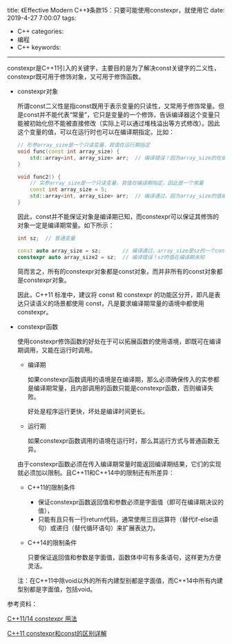 title: 《Effective Modern C++》条款15：只要可能使用constexpr，就使用它
date: 2019-4-27 7:00:07
tags:
- C++
categories:
- 编程
- C++
keywords:

---

constexpr是C++11引入的关键字，主要目的是为了解决const关键字的二义性，constexpr既可用于修饰对象，又可用于修饰函数。

<!-- more -->

- constexpr对象
    
    所谓const二义性是指const既用于表示变量的只读性，又常用于修饰常量。但是const并不能代表“常量”，它只是变量的一个修饰，告诉编译器这个变量只能被初始化但不能被直接修改（实际上可以通过堆栈溢出等方式修改）。因此这个变量的值，可以在运行时也可以在编译期指定。比如：
    
    ```cpp
    // 形参array_size是一个只读变量，其值在运行期指定
    void func(const int array_size) {
    	std::array<int, array_size> arr;  // 编译错误！因为array_size的在编译期未知，即非编译器常量									
    }
    
    void func2() {
    	// 实参array_size是一个只读变量，其值在编译期指定，因此是一个常量
    	const int array_size = 5;
    	std::array<int, array_size> arr;  // 编译通过，因为array_size的值编译期已知，即编译期常量。
    }
    ```
    
    因此，const并不能保证对象是编译期已知，而constexpr可以保证其修饰的对象一定是编译期常量。如下所示：
    
    ```cpp
    int sz;  // 普通变量
    
    const auto array_size = sz;       // 编译通过，array_size是sz的一个const副本
    constexpr auto array_size2 = sz;  // 编译错误！sz的值在编译期未知
    ```
    
    简而言之，所有的constexpr对象都是const对象，而并非所有的const对象都是constexpr对象。
    
    因此，C++11 标准中，建议将 const 和 constexpr 的功能区分开，即凡是表达只读语义的场景都使用 const，凡是要求编译期常量的语境中都使用 constexpr。
    

- constexpr函数
    
    使用constexpr修饰函数的好处在于可以拓展函数的使用语境，即既可在编译期调用，又能在运行时调用。
    
    - 编译期
        
        如果constexpr函数调用的语境是在编译期，那么必须确保传入的实参都是编译期常量，且内部调用的函数只能是constexpr函数，否则编译失败。
        
        好处是程序运行更快，坏处是编译时间更长。
        
    - 运行期
        
        如果constexpr函数调用的语境在运行时，那么其运行方式与普通函数无异。
        
    
    由于constexpr函数必须在传入编译期常量时能返回编译期结果，它们的实现就必须加以限制。且C++11和C++14中的限制还有所差异：
    
    - C++11的限制条件
        - 保证constexpr函数返回值和参数必须是字面值（即可在编译期决议的值），
        - 只能有且只有一行return代码，通常使用三目运算符（替代if-else语句）或递归（替代循环语句）来扩展表达力。
    - C++14的限制条件
        
        只要保证返回值和参数是字面值，函数体中可有多条语句，这样更为方便灵活。
        
    
    注：在C++11中除void以外的所有内建型别都是字面值，而C++14中所有内建型别都是字面值，包括void。
    
参考资料：

[C++11/14 constexpr 用法](https://www.jianshu.com/p/34a2a79ea947)

[C++11 constexpr和const的区别详解](http://c.biancheng.net/view/7807.html)